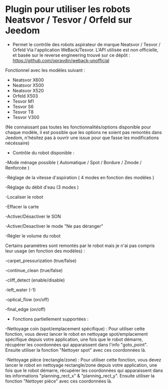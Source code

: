 # Plugin pour utiliser les robots Neatsvor / Tesvor / Orfeld sur Jeedom

* Permet le contrôle des robots aspirateur de marque Neatsvor / Tesvor / Orfeld
Via l'application WeBack/Tesvor. 
L'API utilisée est non officielle, et basée sur le reverse engineering trouvé sur ce dépôt : https://github.com/opravdin/weback-unofficial

Fonctionnel avec les modèles suivant : 
* Neatsvor X600
* Neatsvor X500
* Neatsvor X520
* Orfeld X503
* Tesvor M1
* Tesvor S6
* Tesvor T8
* Tesvor V300

(Ne connaissant pas toutes les fonctionnalités/options disponible pour chaque modèle, il est possible que les options ne soient pas remontés dans Jeedom, n'hésitez pas à ouvrir une issue pour que fasse les modifications nécéssaire)


* Contrôle du robot disponible :

-Mode ménage possible ( Automatique / Spot / Bordure / Zmode / Renforcée )

-Réglage de la vitesse d'aspiration ( 4 modes en fonction des modèles )

-Réglage du débit d'eau (3 modes )

-Localiser le robot

-Effacer la carte

-Activer/Désactiver le SON 

-Activer/Desactiver le mode "Ne pas déranger"

-Régler le volume du robot



Certains paramètres sont remontés par le robot mais je n'ai pas compris leur usage (en fonction des modèles) :

-carpet_pressurization (true/false)

-continue_clean (true/false)

-cliff_detect (enable/disable)

-left_water (-1)

-optical_flow (on/off)

-final_edge (on/off)



* Fonctions partiellement supportées : 

-Nettoyage coin (spot/emplacement spécifique) :
Pour utiliser cette fonction, vous devez lancer le robot en nettoyage spot/emplacement spécifique depuis votre application, une fois que le robot démarre, récupérer les coordonnées qui apparaissent dans l'info "goto_point". Ensuite utiliser la fonction "Nettoyer spot" avec ces coordonnées là.

-Nettoyage pièce (rectangle/zone) :
Pour utiliser cette fonction, vous devez lancer le robot en nettoyage rectangle/zone depuis votre application, une fois que le robot démarre, récupérer les coordonnées qui apparaissent dans les informations "planning_rect_x" & "planning_rect_y". Ensuite utiliser la fonction "Nettoyer pièce" avec ces coordonnées là.

